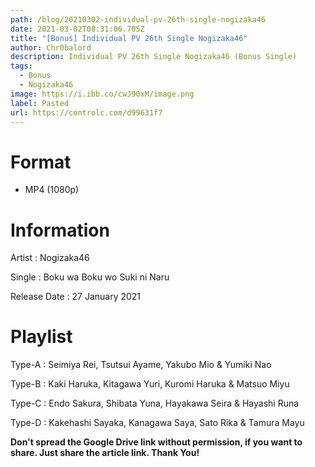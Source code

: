 ```yaml
---
path: /blog/20210302-individual-pv-26th-single-nogizaka46
date: 2021-03-02T08:31:06.705Z
title: "[Bonus] Individual PV 26th Single Nogizaka46"
author: Chr0balord
description: Individual PV 26th Single Nogizaka46 (Bonus Single)
tags:
  - Bonus
  - Nogizaka46
image: https://i.ibb.co/cwJ90xM/image.png
label: Pasted
url: https://controlc.com/d99631f7
---
```

# Format

* MP4 (1080p)

# Information

Artist : Nogizaka46

Single : Boku wa Boku wo Suki ni Naru

Release Date : 27 January 2021

# Playlist

Type-A : Seimiya Rei, Tsutsui Ayame, Yakubo Mio & Yumiki Nao

Type-B : Kaki Haruka, Kitagawa Yuri, Kuromi Haruka & Matsuo Miyu

Type-C : Endo Sakura, Shibata Yuna, Hayakawa Seira & Hayashi Runa

Type-D : Kakehashi Sayaka, Kanagawa Saya, Sato Rika & Tamura Mayu

**Don't spread the Google Drive link without permission, if you want to share. Just share the article link. Thank You!**